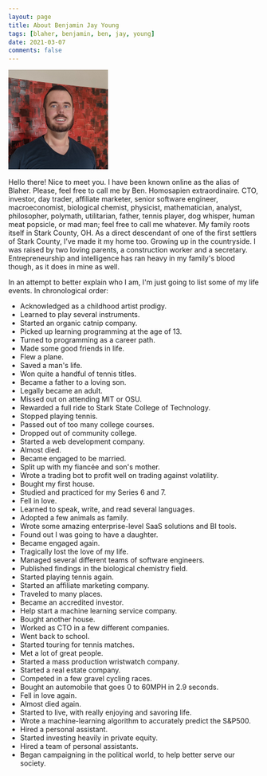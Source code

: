 ```yaml
---
layout: page
title: About Benjamin Jay Young
tags: [blaher, benjamin, ben, jay, young]
date: 2021-03-07
comments: false
---
```

<img src="/assets/img/logo.png" class="img-circle zoombtn animated">

Hello there! Nice to meet you. I have been known online as the alias of Blaher. Please, feel free to call me by Ben. Homosapien extraordinaire. CTO, investor, day trader, affiliate marketer, senior software engineer, macroeconomist, biological chemist, physicist, mathematician, analyst, philosopher, polymath, utilitarian, father, tennis player, dog whisper, human meat popsicle, or mad man; feel free to call me whatever. My family roots itself in Stark County, OH. As a direct descendant of one of the first settlers of Stark County, I’ve made it my home too. Growing up in the countryside. I was raised by two loving parents, a construction worker and a secretary. Entrepreneurship and intelligence has ran heavy in my family's blood though, as it does in mine as well.

In an attempt to better explain who I am, I'm just going to list some of my life events. In chronological order:
 * Acknowledged as a childhood artist prodigy.
 * Learned to play several instruments.
 * Started an organic catnip company.
 * Picked up learning programming at the age of 13.
 * Turned to programming as a career path.
 * Made some good friends in life.
 * Flew a plane.
 * Saved a man's life.
 * Won quite a handful of tennis titles.
 * Became a father to a loving son.
 * Legally became an adult.
 * Missed out on attending MIT or OSU.
 * Rewarded a full ride to Stark State College of Technology.
 * Stopped playing tennis.
 * Passed out of too many college courses.
 * Dropped out of community college.
 * Started a web development company.
 * Almost died.
 * Became engaged to be married.
 * Split up with my fiancée and son's mother.
 * Wrote a trading bot to profit well on trading against volatility.
 * Bought my first house.
 * Studied and practiced for my Series 6 and 7.
 * Fell in love.
 * Learned to speak, write, and read several languages.
 * Adopted a few animals as family.
 * Wrote some amazing enterprise-level SaaS solutions and BI tools.
 * Found out I was going to have a daughter.
 * Became engaged again.
 * Tragically lost the love of my life.
 * Managed several different teams of software engineers.
 * Published findings in the biological chemistry field.
 * Started playing tennis again.
 * Started an affiliate marketing company.
 * Traveled to many places.
 * Became an accredited investor.
 * Help start a machine learning service company.
 * Bought another house.
 * Worked as CTO in a few different companies.
 * Went back to school.
 * Started touring for tennis matches.
 * Met a lot of great people.
 * Started a mass production wristwatch company.
 * Started a real estate company.
 * Competed in a few gravel cycling races.
 * Bought an automobile that goes 0 to 60MPH in 2.9 seconds.
 * Fell in love again.
 * Almost died again.
 * Started to live, with really enjoying and savoring life.
 * Wrote a machine-learning algorithm to accurately predict the S&amp;P500.
 * Hired a personal assistant.
 * Started investing heavily in private equity.
 * Hired a team of personal assistants.
 * Began campaigning in the political world, to help better serve our society.
